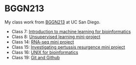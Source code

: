 # BGGN213
My class work from [BGGN213](https://bioboot.github.io/bggn213_F24/) at UC San Diego.

- Class 7: [Introduction to machine learning for bioinformatics]() 
- Class 8: [Unsupervised learning mini-project](https://github.com/SairaLC/bggn213_github/blob/main/Class08/Class%2008.md)
- Class 14: [RNA-seq mini project](https://github.com/SairaLC/bggn213_github/blob/main/Class14/class14/class14.qmd)
- Class 15: [Investigating pertussis resurgence mini project]()
- Class 16: [UNIX for bioinformatics]() 
- Class 19: [Git and Github]()
